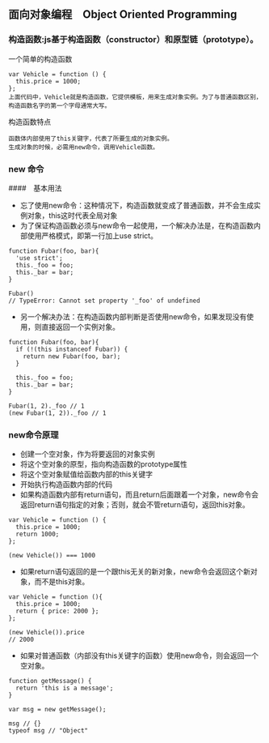 ## 面向对象编程　Object Oriented Programming
### 构造函数:js基于构造函数（constructor）和原型链（prototype）。
一个简单的构造函数
```
var Vehicle = function () {
  this.price = 1000;
};
上面代码中，Vehicle就是构造函数，它提供模板，用来生成对象实例。为了与普通函数区别，构造函数名字的第一个字母通常大写。
```
构造函数特点

```
函数体内部使用了this关键字，代表了所要生成的对象实例。
生成对象的时候，必需用new命令，调用Vehicle函数。
```
### new 命令
####　基本用法
- 忘了使用new命令：这种情况下，构造函数就变成了普通函数，并不会生成实例对象，this这时代表全局对象
- 为了保证构造函数必须与new命令一起使用，一个解决办法是，在构造函数内部使用严格模式，即第一行加上use strict。
```
function Fubar(foo, bar){
  'use strict';
  this._foo = foo;
  this._bar = bar;
}

Fubar()
// TypeError: Cannot set property '_foo' of undefined
```
- 另一个解决办法：在构造函数内部判断是否使用new命令，如果发现没有使用，则直接返回一个实例对象。

```
function Fubar(foo, bar){
  if (!(this instanceof Fubar)) {
    return new Fubar(foo, bar);
  }

  this._foo = foo;
  this._bar = bar;
}

Fubar(1, 2)._foo // 1
(new Fubar(1, 2))._foo // 1
```

###  new命令原理
- 创建一个空对象，作为将要返回的对象实例
- 将这个空对象的原型，指向构造函数的prototype属性
- 将这个空对象赋值给函数内部的this关键字
- 开始执行构造函数内部的代码
- 如果构造函数内部有return语句，而且return后面跟着一个对象，new命令会返回return语句指定的对象；否则，就会不管return语句，返回this对象。

```
var Vehicle = function () {
  this.price = 1000;
  return 1000;
};

(new Vehicle()) === 1000
```

- 如果return语句返回的是一个跟this无关的新对象，new命令会返回这个新对象，而不是this对象。

```
var Vehicle = function (){
  this.price = 1000;
  return { price: 2000 };
};

(new Vehicle()).price
// 2000
```
- 如果对普通函数（内部没有this关键字的函数）使用new命令，则会返回一个空对象。

```
function getMessage() {
  return 'this is a message';
}

var msg = new getMessage();

msg // {}
typeof msg // "Object"
```
